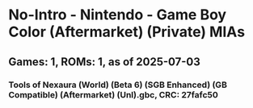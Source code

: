 # No-Intro - Nintendo - Game Boy Color (Aftermarket) (Private) MIAs
## Games: 1, ROMs: 1, as of 2025-07-03

### Tools of Nexaura (World) (Beta 6) (SGB Enhanced) (GB Compatible) (Aftermarket) (Unl).gbc, CRC: 27fafc50
